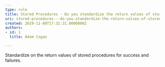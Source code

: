 ```yaml
---
type: rule
title: Stored Procedures - Do you standardize the return values of stored procedures for success and failures?
uri: stored-procedures---do-you-standardize-the-return-values-of-stored-procedures-for-success-and-failures
created: 2019-11-08T17:31:31.0000000Z
authors:
- id: 1
  title: Adam Cogan

---
```


 
Standardize on the return values of stored procedures for success and failures.​​
 
